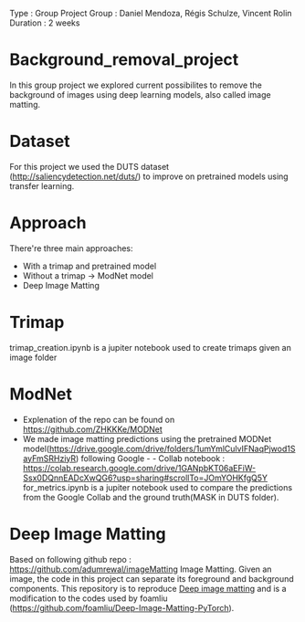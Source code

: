 Type : Group Project
Group : Daniel Mendoza, Régis Schulze, Vincent Rolin
Duration : 2 weeks

# Background_removal_project 

In this group project we explored current possibilites to remove the background of images using deep learning models, also called image matting.

# Dataset

For this project we used the DUTS dataset (http://saliencydetection.net/duts/) to improve on pretrained models using transfer learning.

# Approach

There're three main approaches: 
- With a trimap and pretrained model  
- Without a trimap -> ModNet model
- Deep Image Matting

# Trimap

trimap_creation.ipynb is a jupiter notebook used to create trimaps given an image folder

# ModNet

- Explenation of the repo can be found on https://github.com/ZHKKKe/MODNet
- We made image matting predictions using the pretrained MODNet model(https://drive.google.com/drive/folders/1umYmlCulvIFNaqPjwod1SayFmSRHziyR) following Google - - Collab notebook : https://colab.research.google.com/drive/1GANpbKT06aEFiW-Ssx0DQnnEADcXwQG6?usp=sharing#scrollTo=JOmYOHKfgQ5Y
for_metrics.ipynb is a jupiter notebook used to compare the predictions from the Google Collab and the ground truth(MASK in DUTS folder).

# Deep Image Matting

Based on following github repo : https://github.com/adumrewal/imageMatting
Image Matting. Given an image, the code in this project can separate its foreground and background components.
This repository is to reproduce [Deep image matting](https://arxiv.org/abs/1703.03872) and is a modification to the codes used by foamliu (https://github.com/foamliu/Deep-Image-Matting-PyTorch).
